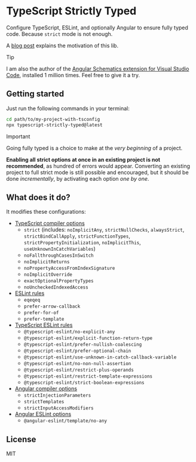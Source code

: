 # TypeScript Strictly Typed

Configure TypeScript, ESLint, and optionally Angular to ensure fully typed code. Because `strict` mode is not enough.

A [blog post](https://medium.com/@cyrilletuzi/typescript-strictly-typed-strict-mode-is-not-enough-40df698e2deb?source=friends_link&sk=00f968af095e7615f7220314df280a1b) explains the motivation of this lib.

> [!TIP]
> I am also the author of the [Angular Schematics extension for Visual Studio Code](https://marketplace.visualstudio.com/items?itemName=cyrilletuzi.angular-schematics), installed 1 million times. Feel free to give it a try.

## Getting started

Just run the following commands in your terminal:

```bash
cd path/to/my-project-with-tsconfig
npx typescript-strictly-typed@latest
```

> [!IMPORTANT]
> Going fully typed is a choice to make at the *very beginning* of a project.
>
> **Enabling all strict options at once in an existing project is not recommended**, as hundred of errors would appear. Converting an existing project to full strict mode is still possible and encouraged, but it should be done *incrementally*, by activating each option *one by one*.

## What does it do?

It modifies these configurations:

- [TypeScript compiler options](https://www.typescriptlang.org/tsconfig)
  - `strict` (includes: `noImplicitAny`, `strictNullChecks`, `alwaysStrict`, `strictBindCallApply`, `strictFunctionTypes`, `strictPropertyInitialization`, `noImplicitThis`, `useUnknownInCatchVariables`)
  - `noFallthroughCasesInSwitch`
  - `noImplicitReturns`
  - `noPropertyAccessFromIndexSignature`
  - `noImplicitOverride`
  - `exactOptionalPropertyTypes`
  - `noUncheckedIndexedAccess`
- [ESLint rules](https://eslint.org/docs/latest/rules/)
  - `eqeqeq`
  - `prefer-arrow-callback`
  - `prefer-for-of`
  - `prefer-template`
- [TypeScript ESLint rules](https://typescript-eslint.io/rules/)
  - `@typescript-eslint/no-explicit-any`
  - `@typescript-eslint/explicit-function-return-type`
  - `@typescript-eslint/prefer-nullish-coalescing`
  - `@typescript-eslint/prefer-optional-chain`
  - `@typescript-eslint/use-unknown-in-catch-callback-variable`
  - `@typescript-eslint/no-non-null-assertion`
  - `@typescript-eslint/restrict-plus-operands`
  - `@typescript-eslint/restrict-template-expressions`
  - `@typescript-eslint/strict-boolean-expressions`
- [Angular compiler options](https://angular.dev/reference/configs/angular-compiler-options)
  - `strictInjectionParameters`
  - `strictTemplates`
  - `strictInputAccessModifiers`
- [Angular ESLint options](https://github.com/angular-eslint/angular-eslint)
  - `@angular-eslint/template/no-any`

## License

MIT
